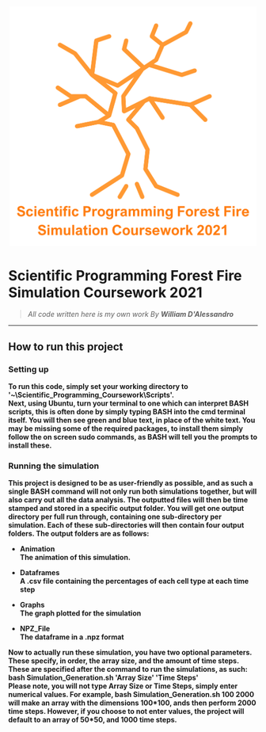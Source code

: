 <p align=center>
  <img src = "README_Media/Overall_Burning_Tree.png" width="500">
</p>

# Scientific Programming Forest Fire Simulation Coursework 2021


>_All code written here is my own work_
>_By <b>William D'Alessandro<b>_

---

## <b>How to run this project</b>

### <b>Setting up</b>



To run this code, simply set your working directory to '~\Scientific_Programming_Coursework\Scripts'. <br>
Next, using Ubuntu, turn your terminal to one which can interpret BASH scripts, this is often done by simply typing BASH into the cmd terminal itself.
You will then see green and blue text, in place of the white text. You may be missing some of the required packages, to install them simply follow the on screen sudo commands, as BASH will tell you the prompts to install these.



### <b>Running the simulation</b>



This project is designed to be as user-friendly as possible, and as such a single BASH command will not only run both simulations together, but will also carry out all the data analysis. The outputted files will then be time stamped and stored in a specific output folder. You will get one output directory per full run through, containing one sub-directory per simulation. Each of these sub-directories will then contain four output folders. The output folders are as follows:



* <b>Animation</b><br>
        The animation of this simulation.

* <b>Dataframes</b><br>
     A .csv file containing the percentages of each cell type at each time step

* <b>Graphs</b><br>
      The graph plotted for the simulation

* <b>NPZ_File</b><br>
      The dataframe in a .npz format



Now to actually run these simulation, you have two optional parameters. These specify, in order, the array size, and the amount of time steps. These are specified after the command to run the simulations, as such:<br><b>bash Simulation_Generation.sh 'Array Size' 'Time Steps'</b><br>Please note, you will not type Array Size or Time Steps, simply enter numerical values. For example, <b>bash Simulation_Generation.sh 100 2000</b> will make an array with the dimensions 100\*100, ands then perform 2000 time steps. However, if you choose to not enter values, the project will default to an array of 50\*50, and 1000 time steps.



